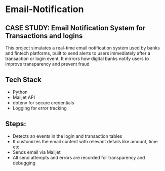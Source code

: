 # Email-Notification

## CASE STUDY: Email Notification System for Transactions and logins

This project simulates a real-time email notification system used by banks and fintech platforms, built to send alerts to users immediately after a transaction or login event. It mirrors how digital banks notify users to improve transparency and prevent fraud 

## Tech Stack
- Python
- Mailjet API
- dotenv for secure credentials
- Logging for error tracking

## Steps:
- Detects an events in the login and transaction tables
- It customizes the email content with relevant details like amount, time etc
- Sends email via Mailjet
- All send attempts and errors are recorded for transparency and debugging
